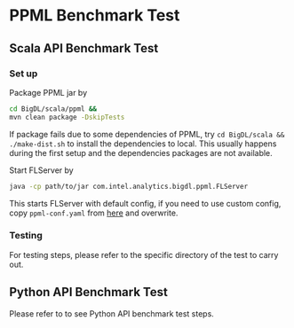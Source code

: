 # PPML Benchmark Test

## Scala API Benchmark Test

### Set up
Package PPML jar by
```bash
cd BigDL/scala/ppml &&
mvn clean package -DskipTests
```
If package fails due to some dependencies of PPML, try `cd BigDL/scala && ./make-dist.sh` to install the dependencies to local. This usually happens during the first setup and the dependencies packages are not available.

Start FLServer by
```bash
java -cp path/to/jar com.intel.analytics.bigdl.ppml.FLServer
```
This starts FLServer with default config, if you need to use custom config, copy `ppml-conf.yaml` from [here]() and overwrite.

### Testing
For testing steps, please refer to the specific directory of the test to carry out.

## Python API Benchmark Test
Please refer to []() to see Python API benchmark test steps.
